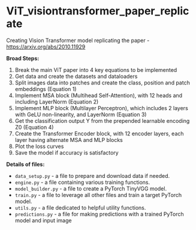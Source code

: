 # ViT_visiontransformer_paper_replicate
Creating Vision Transformer model replicating the paper - https://arxiv.org/abs/2010.11929

**Broad Steps:**
1. Break the main ViT paper into 4 key equations to be implemented
2. Get data and create the datasets and dataloaders
3. Split images data into patches and create the class, position and patch embeddings (Equation 1)
4. Implement MSA block (Multihead Self-Attention), with 12 heads and including LayerNorm (Equation 2)
5. Implement MLP block (Multilayer Perceptron), which includes 2 layers with GeLU non-linearity, and LayerNorm (Equation 3)
6. Get the classification output Y from the prepended learnable encoding Z0 (Equation 4)
7. Create the Transformer Encoder block, with 12 encoder layers, each layer having alternate MSA and MLP blocks
8. Plot the loss curves
9. Save the model if accuracy is satisfactory

**Details of files:**
* `data_setup.py` - a file to prepare and download data if needed.
* `engine.py` - a file containing various training functions.
* `model_builder.py` - a file to create a PyTorch TinyVGG model.
* `train.py` - a file to leverage all other files and train a target PyTorch model.
* `utils.py` - a file dedicated to helpful utility functions.
* `predictions.py` - a file for making predictions with a trained PyTorch model and input image
